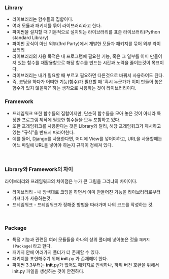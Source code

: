 ### Library

- 라이브러리는 함수들의 집합이다.
- 여러 모듈과 패키지를 묶어 라이브러리라고 한다.
- 파이썬을 설치할 때 기본적으로 설치되는 라이브러리를 표준 라이브러리(Python standard Library)
- 파이썬 공식이 아닌 외부(3rd Party)에서 개발한 모듈과 패키지를 묶어 외부 라이브러리
- 라이브러리의 사용 목적은 내 프로그램에 필요한 기능, 혹은 그 일부를 이미 만들어져 있는 함수를 재활용함으로 해당 함수를 만드는 시간과 노력을 줄이는것이 목표이다.
- 라이브러리는 내가 필요할 때 부르고 필요하면 다른것으로 바꿔서 사용하여도 된다.
- 즉, 코딩을 하다가 어떠한 기능(함수)가 필요할 때 '혹시 누군가가 이미 만들어 놓은 함수가 있지 않을까?' 하는 생각으로 사용하는 것이 라이브러리이다.


### Framework

- 프레임워크 또한 함수들의 집합이지만, 단순히 함수들을 모아 놓은 것이 아니라 특정한 프로그램 제작에 필요한 함수들을 모두 포함하고 있다.
- 또한 프레임워크를 사용한다는 것은 Library와 달리, 해당 프레임워크가 제시하고 있는 "규칙"을 반드시 따라야한다.
- 예를 들어, Django를 사용한다면, 어디에 View를 넣어야하고, URL을 사용할때는 어느 파일에 URL을 넣어야 하는지 규칙이 정해져 있다.

<br>

### Library와 Framework의 차이

라이브러리와 프레임워크의 차이점은 누가 큰 그림을 그리냐의 차이이다.

- 라이브러리 - 내 방색대로 코딩을 하면서 이미 만들어진 기능을 라이브러리로부터 가져다가 사용하는것.
- 프레임워크 - 프레임워크가 정해준 방법을 따라가며 나의 코드를 작성하는 것.

<br> 

### Package

- 특정 기능과 관련된 여러 모듈들을 하나의 상위 폴더에 넣어놓은 것을 `패키지(Package)`라고 한다.
- 패키지 안에 여러가지 폴더가 더 존재할 수 있다.
- 패키지를 표현해주기 위해 __init__.py 가 존재해야 한다.
- 파이썬 3.3부터는 __init__.py가 없어도 패키지로 인식하나, 하위 버전 호환을 위해서 init.py 파일을 생성하는 것이 안전하다.